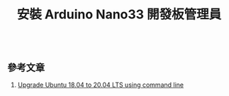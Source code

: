 ﻿---
title:  "安裝 Arduino Nano33 開發板管理員"
permalink: /arduino nano33 iot/1-2-samd-boards/
excerpt: "在 Arduino IDE 的開發管理員輸入 Arduino SAMD Boards 或是 Arduino NANO 33 即可找到，安裝之後，就可以在開發板中選取 Arduino NANO 33 IoT 這塊板子了。"
header:
  teaser: assets/images/nano33iot/arduino_samd_boards.png
search: false
categories: 
  - Arduino NANO33 IoT
tags:
  - Arduino
  - nano33iot
  - 物聯網
  - 安裝
last_modified_at: 2021-09-04T09:00-16:30
toc: true
sidebar:
  nav: "arduino nano33 iot"
author_profile: false
---

<figure class="align-center">
  <img src="{{ site.url }}{{ site.baseurl }}/assets/images/nano33iot/arduino_samd_boards.png" alt="">
</figure> 

## 參考文章
1. [Upgrade Ubuntu 18.04 to 20.04 LTS using command line](https://www.cyberciti.biz/faq/upgrade-ubuntu-18-04-to-20-04-lts-using-command-line/)
